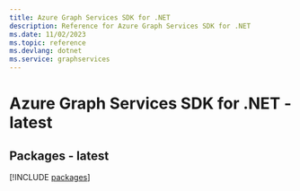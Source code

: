 ```yaml
---
title: Azure Graph Services SDK for .NET
description: Reference for Azure Graph Services SDK for .NET
ms.date: 11/02/2023
ms.topic: reference
ms.devlang: dotnet
ms.service: graphservices
---
```

# Azure Graph Services SDK for .NET - latest
## Packages - latest
[!INCLUDE [packages](graph-services-index.md)]